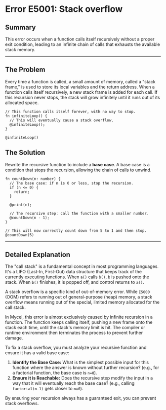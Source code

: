# Error E5001: Stack overflow

## Summary

This error occurs when a function calls itself recursively without a proper exit condition, leading to an infinite chain of calls that exhausts the available stack memory.

---

## The Problem

Every time a function is called, a small amount of memory, called a "stack frame," is used to store its local variables and the return address. When a function calls itself recursively, a new stack frame is added for each call. If this recursion never stops, the stack will grow infinitely until it runs out of its allocated space.

```mycel
// This function calls itself forever, with no way to stop.
fn infiniteLoop() {
  // This will eventually cause a stack overflow.
  @infiniteLoop();
}

@infiniteLoop()
```

## The Solution

Rewrite the recursive function to include a **base case**. A base case is a condition that stops the recursion, allowing the chain of calls to unwind.

```mycel
fn countDown(n: number) {
  // The base case: if n is 0 or less, stop the recursion.
  if (n <= 0) {
    return;
  }

  @print(n);

  // The recursive step: call the function with a smaller number.
  @countDown(n - 1);
}

// This will now correctly count down from 5 to 1 and then stop.
@countDown(5)
```

---

## Detailed Explanation

The "call stack" is a fundamental concept in most programming languages. It's a LIFO (Last-In, First-Out) data structure that keeps track of the currently executing functions. When `a()` calls `b()`, `b` is pushed onto the stack. When `b()` finishes, it is popped off, and control returns to `a()`.

A stack overflow is a specific kind of out-of-memory error. While `E5000` (OOM) refers to running out of general-purpose (heap) memory, a stack overflow means running out of the special, limited memory allocated for the call stack.

In Mycel, this error is almost exclusively caused by infinite recursion in a function. The function keeps calling itself, pushing a new frame onto the stack each time, until the stack's memory limit is hit. The compiler or runtime environment then terminates the process to prevent further damage.

To fix a stack overflow, you must analyze your recursive function and ensure it has a valid base case:

1.  **Identify the Base Case:** What is the simplest possible input for this function where the answer is known without further recursion? (e.g., for a factorial function, the base case is `n=0`).
2.  **Ensure it is Reachable:** Does the recursive step modify the input in a way that it will eventually reach the base case? (e.g., calling `factorial(n-1)` gets closer to `n=0`).

By ensuring your recursion always has a guaranteed exit, you can prevent stack overflows.
